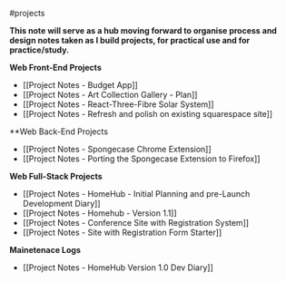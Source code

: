 #projects 

**This note will serve as a hub moving forward to organise process and design notes taken as I build projects, for practical use and for practice/study.**

**Web Front-End Projects**
- [[Project Notes - Budget App]]
- [[Project Notes - Art Collection Gallery - Plan]]
- [[Project Notes - React-Three-Fibre Solar System]]
- [[Project Notes - Refresh and polish on existing squarespace site]]

**Web Back-End Projects
- [[Project Notes - Spongecase Chrome Extension]]
- [[Project Notes - Porting the Spongecase Extension to Firefox]]

**Web Full-Stack Projects**
- [[Project Notes - HomeHub - Initial Planning and pre-Launch Development Diary]]
- [[Project Notes - Homehub - Version 1.1]]
- [[Project Notes - Conference Site with Registration System]]
- [[Project Notes - Site with Registration Form Starter]]

**Mainetenace Logs**
- [[Project Notes - HomeHub Version 1.0 Dev Diary]]